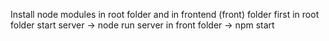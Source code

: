 Install node modules in root folder and in frontend (front) folder
first in root folder start server -> node run server
in front folder -> npm start
